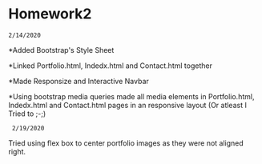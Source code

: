 # Homework2


    2/14/2020

*Added Bootstrap's Style Sheet

*Linked Portfolio.html, Indedx.html and Contact.html together

*Made Responsize and Interactive Navbar 

*Using bootstrap media queries  made all media elements in Portfolio.html, Indedx.html and Contact.html pages in an responsive layout  (Or atleast I Tried to ;-;)

     2/19/2020
     
Tried using flex box to center portfolio images as they were not aligned right. 





